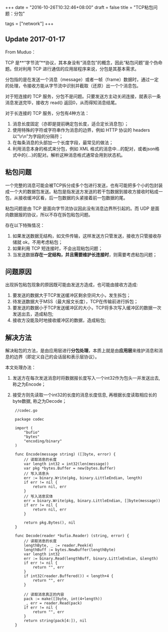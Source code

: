 +++
date = "2016-10-26T10:32:46+08:00"
draft = false
title = "TCP粘包问题：分包"

tags = ["network"]
+++

Update 2017-01-17
---

From Muduo：

TCP 是**“字节流”**协议，其本身没有“消息包”的概念，因此“粘包问题”是个伪命题。但对利用 TCP 进行通信的应用层程序来说，分包是其基本需求。

分包指的是在发送一个消息（message）或者一帧（frame）数据时，通过一定的处理，令接收方能从字节流中识别并截取（还原）出一个个消息包。

对于短连接的 TCP 服务，分包不是问题。只要发送方主动关闭连接，就表示一条消息发送完毕，接收方 read() 返回0，从而得知消息结尾。

对于长连接的 TCP 服务，分包有4种方法：

1. 消息长度固定（亦即是提前确定包长度，适合定长消息包）；
2. 使用特殊的字符或字符串作为消息的边界，例如 HTTP 协议的 headers 以“\r\n”为字段的分隔符；
3. 在每条消息的头部加一个长度字段，最常见的做法；
4. 利用消息本身的格式来分包，例如 XML 格式的消息中<root>...</root>的配对，或者json格式中的{...}的配对。解析这种消息格式通常会用到状态机。

粘包问题
---
一个完整的消息可能会被TCP拆分成多个包进行发送，也有可能把多个小的包封装成一个大的数据包发送。粘包是指发送方发送的若干包数据到接收方接收时粘成一包，从接收缓冲区看，后一包数据的头紧接着前一包数据的尾。

粘包问题是由 TCP 是面向字节流协议因此没有消息边界所引起的。而 UDP 是面向数据报的协议，所以不存在拆包粘包问题。

存在以下特殊情况：

1. 如果发送数据无结构，如文件传输，这样发送方只管发送，接收方只管接收存储就 ok，不用考虑粘包；
2. 如果利用 TCP 短连接时，不会出现粘包问题；
3. 当发送数据**存在一定结构，并且需要维护长连接时**，则需要考虑粘包问题；

问题原因
---
出现拆包粘包现象的原因既可能由发送方造成，也可能由接收方造成:

1. 要发送的数据大于TCP发送缓冲区剩余空间大小，发生拆包；
2. 待发送数据大于MSS（最大报文长度），TCP在传输前进行拆包；
3. 要发送的数据小于TCP发送缓冲区的大小，TCP将多次写入缓冲区的数据一次发送出去，造成粘包;
4. 接收方没能及时地接收缓冲区的数据，造成粘包;

解决方法
---
解决粘包的方法，是由应用层进行**分包处理**，本质上就是由**应用层**来维护消息和消息的边界（即定义自己的会话层和表示层协议）。

本文处理办法：

1. 发送方在每次发送消息时将数据报长度写入一个int32作为包头一并发送出去, 称之为Encode；
2. 接受方则先读取一个int32的长度的消息长度信息, 再根据长度读取相应长的byte数据, 称之为Decode；
 
        //codec.go
    
        package codec
        
        import (
            "bufio"
            "bytes"
            "encoding/binary"
        )
        
        func Encode(message string) ([]byte, error) {
            // 读取消息的长度
            var length int32 = int32(len(message))
            var pkg *bytes.Buffer = new(bytes.Buffer)
            // 写入消息头
            err := binary.Write(pkg, binary.LittleEndian, length)
            if err != nil {
                return nil, err
            }
            // 写入消息实体
            err = binary.Write(pkg, binary.LittleEndian, []byte(message))
            if err != nil {
                return nil, err
            }
        
            return pkg.Bytes(), nil
        }
        
        func Decode(reader *bufio.Reader) (string, error) {
            // 读取消息的长度
            lengthByte, _ := reader.Peek(4)
            lengthBuff := bytes.NewBuffer(lengthByte)
            var length int32
            err := binary.Read(lengthBuff, binary.LittleEndian, &length)
            if err != nil {
                return "", err
            }
            if int32(reader.Buffered()) < length+4 {
                return "", err
            }
        
            // 读取消息真正的内容
            pack := make([]byte, int(4+length))
            _, err = reader.Read(pack)
            if err != nil {
                return "", err
            }
            return string(pack[4:]), nil
        }
